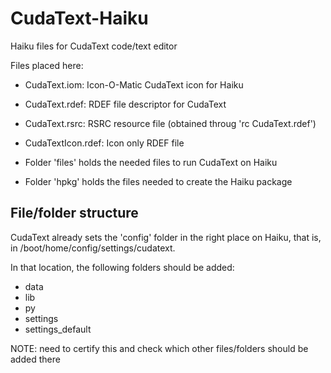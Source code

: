# CudaText-Haiku
Haiku files for CudaText code/text editor

Files placed here:
- CudaText.iom:       Icon-O-Matic CudaText icon for Haiku
- CudaText.rdef:      RDEF file descriptor for CudaText
- CudaText.rsrc:      RSRC resource file (obtained throug 'rc CudaText.rdef')
- CudaTextIcon.rdef:  Icon only RDEF file

- Folder 'files' holds the needed files to run CudaText on Haiku
- Folder 'hpkg' holds the files needed to create the Haiku package

## File/folder structure
CudaText already sets the 'config' folder in the right place on Haiku, that is, in /boot/home/config/settings/cudatext.

In that location, the following folders should be added:
- data
- lib
- py
- settings
- settings_default

NOTE: need to certify this and check which other files/folders should be added there
